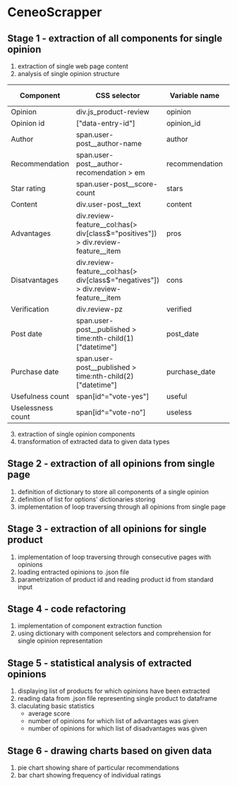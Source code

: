 # CeneoScrapper
## Stage 1 - extraction of all components for single opinion
1. extraction of single web page content
2. analysis of single opinion structure

|Component|CSS selector|Variable name|Data type|
|---------|------------|-------------|---------|
|Opinion|div.js_product-review|opinion|dict|
|Opinion id|["data-entry-id"]|opinion_id|str|
|Author|span.user-post__author-name|author|str|
|Recommendation|span.user-post__author-recomendation > em|recommendation|bool|
|Star rating|span.user-post__score-count|stars|float|
|Content|div.user-post__text|content|str|
|Advantages|div.review-feature__col:has(> div[class$="positives"]) > div.review-feature__item|pros|list(str)|
|Disatvantages|div.review-feature__col:has(> div[class$="negatives"]) > div.review-feature__item|cons|list(str)|
|Verification|div.review-pz|verified|bool|
|Post date|span.user-post__published > time:nth-child(1)["datetime"]|post_date|str|
|Purchase date|span.user-post__published > time:nth-child(2)["datetime"]|purchase_date|str|
|Usefulness count|span[id^="vote-yes"]|useful|int|
|Uselessness count|span[id^="vote-no"]|useless|int|

3. extraction of single opinion components
4. transformation of extracted data to given data types

## Stage 2 - extraction of all opinions from single page
1. definition of dictionary to store all components of a single opinion
2. definition of list for options' dictionaries storing
3. implementation of loop traversing through all opinions from single page

## Stage 3 - extraction of all opinions for single product
1. implementation of loop traversing through consecutive pages with opinions
2. loading entracted opinions to .json file
3. parametrization of product id and reading product id from standard input

## Stage 4 - code refactoring
1. implementation of component extraction function
2. using dictionary with component selectors and comprehension for single opinion representation

## Stage 5 - statistical analysis of extracted opinions
1. displaying list of products for which opinions have been extracted
2. reading data from .json file representing single product to dataframe
3. claculating basic statistics
    - average score 
    - number of opinions for which list of advantages was given
    - number of opinions for which list of disadvantages was given

## Stage 6 - drawing charts based on given data
1. pie chart showing share of particular recommendations
2. bar chart showing frequency of individual ratings